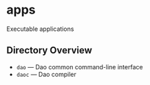 # apps

Executable applications

## Directory Overview

* `dao` — Dao common command-line interface
* `daoc` — Dao compiler
